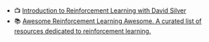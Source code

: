 
- 📺 [Introduction to Reinforcement Learning with David Silver](https://www.deepmind.com/learning-resources/introduction-to-reinforcement-learning-with-david-silver)
- 📚 [Awesome Reinforcement Learning Awesome. A curated list of resources dedicated to reinforcement learning.](https://github.com/aikorea/awesome-rl)

